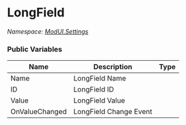 # LongField

*Namespace: [ModUI.Settings](API/ModUI/Settings.md)*

### Public Variables

| Name           | Description            | Type                                              |
| -------------- | ---------------------- | ------------------------------------------------- |
| Name           | LongField Name         | <value v="string"/>                               |
| ID             | LongField ID           | <value v="string"/>                               |
| Value          | LongField Value        | <value v="long"/>                                 |
| OnValueChanged | LongField Change Event | <class c="Action"/><type><value v="long"/></type> |